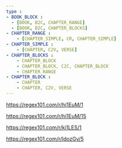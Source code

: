 ```yaml
---
type :
- BOOK_BLOCK :
  - [BOOK, B2C, CHAPTER_RANGE]
  - [BOOK, B2C, CHAPTER_BLOCKS]
- CHAPTER_RANGE :
	- [CHAPTER_SIMPLE, CR, CHAPTER_SIMPLE]
- CHAPTER_SIMPLE :
	- [CHAPTER, C2V, VERSE]
- CHAPTER_BLOCKS :
	- CHAPTER_BLOCK
	- CHAPTER_BLOCK, C2C, CHAPTER_BLOCK
	- CHAPTER_RANGE
- CHAPTER_BLOCK :
	- CHAPTER
	- CHAPTER, C2V, VERSE
---
```


https://regex101.com/r/hi1EuM/1

https://regex101.com/r/hi1EuM/15

https://regex101.com/r/ki1LES/1

https://regex101.com/r/ldozGv/5
